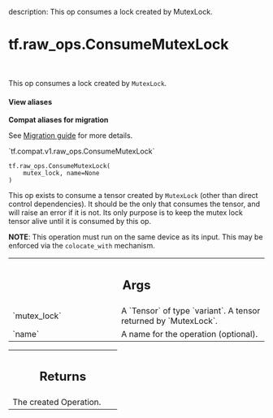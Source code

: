 description: This op consumes a lock created by MutexLock.

<div itemscope itemtype="http://developers.google.com/ReferenceObject">
<meta itemprop="name" content="tf.raw_ops.ConsumeMutexLock" />
<meta itemprop="path" content="Stable" />
</div>

# tf.raw_ops.ConsumeMutexLock

<!-- Insert buttons and diff -->

<table class="tfo-notebook-buttons tfo-api nocontent" align="left">

</table>



This op consumes a lock created by `MutexLock`.

<section class="expandable">
  <h4 class="showalways">View aliases</h4>
  <p>
<b>Compat aliases for migration</b>
<p>See
<a href="https://www.tensorflow.org/guide/migrate">Migration guide</a> for
more details.</p>
<p>`tf.compat.v1.raw_ops.ConsumeMutexLock`</p>
</p>
</section>

<pre class="devsite-click-to-copy prettyprint lang-py tfo-signature-link">
<code>tf.raw_ops.ConsumeMutexLock(
    mutex_lock, name=None
)
</code></pre>



<!-- Placeholder for "Used in" -->

This op exists to consume a tensor created by `MutexLock` (other than
direct control dependencies).  It should be the only that consumes the tensor,
and will raise an error if it is not.  Its only purpose is to keep the
mutex lock tensor alive until it is consumed by this op.

**NOTE**: This operation must run on the same device as its input.  This may
be enforced via the `colocate_with` mechanism.

<!-- Tabular view -->
 <table class="responsive fixed orange">
<colgroup><col width="214px"><col></colgroup>
<tr><th colspan="2"><h2 class="add-link">Args</h2></th></tr>

<tr>
<td>
`mutex_lock`
</td>
<td>
A `Tensor` of type `variant`.
A tensor returned by `MutexLock`.
</td>
</tr><tr>
<td>
`name`
</td>
<td>
A name for the operation (optional).
</td>
</tr>
</table>



<!-- Tabular view -->
 <table class="responsive fixed orange">
<colgroup><col width="214px"><col></colgroup>
<tr><th colspan="2"><h2 class="add-link">Returns</h2></th></tr>
<tr class="alt">
<td colspan="2">
The created Operation.
</td>
</tr>

</table>

